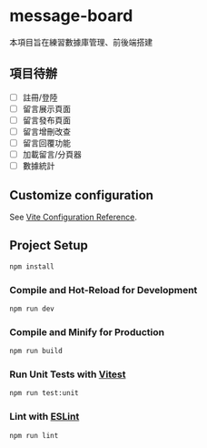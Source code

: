 #  message-board

本項目旨在練習數據庫管理、前後端搭建

## 項目待辦

- [ ] 註冊/登陸
- [ ] 留言展示頁面
- [ ] 留言發布頁面
- [ ] 留言增刪改查
- [ ] 留言回覆功能
- [ ] 加載留言/分頁器
- [ ] 數據統計

## Customize configuration

See [Vite Configuration Reference](https://vitejs.dev/config/).

## Project Setup

```sh
npm install
```

### Compile and Hot-Reload for Development

```sh
npm run dev
```

### Compile and Minify for Production

```sh
npm run build
```

### Run Unit Tests with [Vitest](https://vitest.dev/)

```sh
npm run test:unit
```

### Lint with [ESLint](https://eslint.org/)

```sh
npm run lint
```
